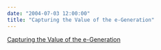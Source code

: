 ```yaml
---
date: "2004-07-03 12:00:00"
title: "Capturing the Value of the e-Generation"
---
```


[Capturing the Value of the e-Generation](/lemire/blog/2004/07-03-capturing-the-value-of-the-e-generation)

